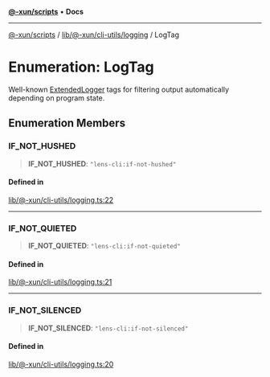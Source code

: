 [**@-xun/scripts**](../../../../../README.md) • **Docs**

***

[@-xun/scripts](../../../../../README.md) / [lib/@-xun/cli-utils/logging](../README.md) / LogTag

# Enumeration: LogTag

Well-known [ExtendedLogger](../../../../rejoinder/interfaces/ExtendedLogger.md) tags for filtering output automatically
depending on program state.

## Enumeration Members

### IF\_NOT\_HUSHED

> **IF\_NOT\_HUSHED**: `"lens-cli:if-not-hushed"`

#### Defined in

[lib/@-xun/cli-utils/logging.ts:22](https://github.com/Xunnamius/xscripts/blob/09056cae12d2b8f174c6d0ccc038e6099f396bc6/lib/@-xun/cli-utils/logging.ts#L22)

***

### IF\_NOT\_QUIETED

> **IF\_NOT\_QUIETED**: `"lens-cli:if-not-quieted"`

#### Defined in

[lib/@-xun/cli-utils/logging.ts:21](https://github.com/Xunnamius/xscripts/blob/09056cae12d2b8f174c6d0ccc038e6099f396bc6/lib/@-xun/cli-utils/logging.ts#L21)

***

### IF\_NOT\_SILENCED

> **IF\_NOT\_SILENCED**: `"lens-cli:if-not-silenced"`

#### Defined in

[lib/@-xun/cli-utils/logging.ts:20](https://github.com/Xunnamius/xscripts/blob/09056cae12d2b8f174c6d0ccc038e6099f396bc6/lib/@-xun/cli-utils/logging.ts#L20)
